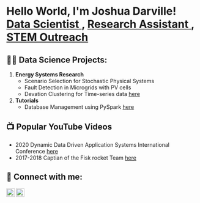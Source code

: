 <h1>
  Hello World, I'm Joshua Darville! 
  <br/>
  <a href="https://github.com/JoshuaD1"> Data Scientist </a>, 
  <a href="https://simlab.coe.miami.edu/index.html"> Research Assistant </a>, 
  <a href="https://fb.watch/eApCe4B-Zt/"> STEM Outreach </a>
</h1>

<h2>👨‍💻 Data Science Projects:</h2> 
  <oL>
  <li><b> Energy Systems Research </b>
    <ul>
      <li> Scenario Selection for Stochastic Physical Systems
      <li> Fault Detection in Microgrids with PV cells
      <li> Devation Clustering for Time-series data <a href="https://github.com/JoshuaD1/DevationClustering"> here </a>
    </ul>
   <li><b> Tutorials </b>
    <ul>
      <li> Database Management using PySpark <a href="https://github.com/JoshuaD1/PySpark"> here </a>
    </ul>
  </ol>

<h2>📺 Popular YouTube Videos</h2>
  <ul>
    <li> 2020 Dynamic Data Driven Application Systems International Conference <a href="https://www.youtube.com/watch?v=XgEzL7dX64g"> here </a></li>
    <li> 2017-2018 Captian of the Fisk rocket Team <a href="https://fb.watch/eApCe4B-Zt/"> here </a></li>
  </ul>

<h2> 🤳 Connect with me:</h2>

[<img align="left" alt="JoshD1 | YouTube" width="22px" src="https://cdn.jsdelivr.net/npm/simple-icons@v3/icons/youtube.svg" />][youtube]
[<img align="left" alt="JoshD1 | LinkedIn" width="22px" src="https://cdn.jsdelivr.net/npm/simple-icons@v3/icons/linkedin.svg" />][linkedin]

[youtube]: https://www.youtube.com/watch?v=XgEzL7dX64g
[linkedin]: https://www.linkedin.com/feed/update/urn:li:activity:6917878777117052928/
